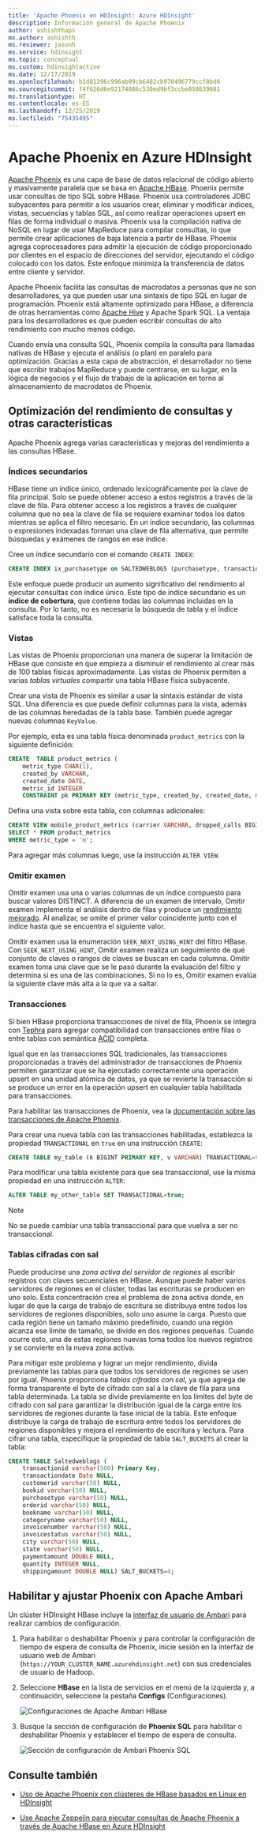```yaml
---
title: 'Apache Phoenix en HDInsight: Azure HDInsight'
description: Información general de Apache Phoenix
author: ashishthaps
ms.author: ashishth
ms.reviewer: jasonh
ms.service: hdinsight
ms.topic: conceptual
ms.custom: hdinsightactive
ms.date: 12/17/2019
ms.openlocfilehash: b1d81296c996ab09cb6482cb970496779ccf8bd6
ms.sourcegitcommit: f4f626d6e92174086c530ed9bf3ccbe058639081
ms.translationtype: HT
ms.contentlocale: es-ES
ms.lasthandoff: 12/25/2019
ms.locfileid: "75435495"
---
```

# <a name="apache-phoenix-in-azure-hdinsight"></a>Apache Phoenix en Azure HDInsight

[Apache Phoenix](https://phoenix.apache.org/) es una capa de base de datos relacional de código abierto y masivamente paralela que se basa en [Apache HBase](hbase/apache-hbase-overview.md). Phoenix permite usar consultas de tipo SQL sobre HBase. Phoenix usa controladores JDBC subyacentes para permitir a los usuarios crear, eliminar y modificar índices, vistas, secuencias y tablas SQL, así como realizar operaciones upsert en filas de forma individual o masiva. Phoenix usa la compilación nativa de NoSQL en lugar de usar MapReduce para compilar consultas, lo que permite crear aplicaciones de baja latencia a partir de HBase. Phoenix agrega coprocesadores para admitir la ejecución de código proporcionado por clientes en el espacio de direcciones del servidor, ejecutando el código colocado con los datos. Este enfoque minimiza la transferencia de datos entre cliente y servidor.

Apache Phoenix facilita las consultas de macrodatos a personas que no son desarrolladores, ya que pueden usar una sintaxis de tipo SQL en lugar de programación. Phoenix está altamente optimizado para HBase, a diferencia de otras herramientas como [Apache Hive](hadoop/hdinsight-use-hive.md) y Apache Spark SQL. La ventaja para los desarrolladores es que pueden escribir consultas de alto rendimiento con mucho menos código.

Cuando envía una consulta SQL, Phoenix compila la consulta para llamadas nativas de HBase y ejecuta el análisis (o plan) en paralelo para optimización. Gracias a esta capa de abstracción, el desarrollador no tiene que escribir trabajos MapReduce y puede centrarse, en su lugar, en la lógica de negocios y el flujo de trabajo de la aplicación en torno al almacenamiento de macrodatos de Phoenix.

## <a name="query-performance-optimization-and-other-features"></a>Optimización del rendimiento de consultas y otras características

Apache Phoenix agrega varias características y mejoras del rendimiento a las consultas HBase.

### <a name="secondary-indexes"></a>Índices secundarios

HBase tiene un índice único, ordenado lexicográficamente por la clave de fila principal. Solo se puede obtener acceso a estos registros a través de la clave de fila. Para obtener acceso a los registros a través de cualquier columna que no sea la clave de fila se requiere examinar todos los datos mientras se aplica el filtro necesario. En un índice secundario, las columnas o expresiones indexadas forman una clave de fila alternativa, que permite búsquedas y exámenes de rangos en ese índice.

Cree un índice secundario con el comando `CREATE INDEX`:

```sql
CREATE INDEX ix_purchasetype on SALTEDWEBLOGS (purchasetype, transactiondate) INCLUDE (bookname, quantity);
```

Este enfoque puede producir un aumento significativo del rendimiento al ejecutar consultas con índice único. Este tipo de índice secundario es un **índice de cobertura**, que contiene todas las columnas incluidas en la consulta. Por lo tanto, no es necesaria la búsqueda de tabla y el índice satisface toda la consulta.

### <a name="views"></a>Vistas

Las vistas de Phoenix proporcionan una manera de superar la limitación de HBase que consiste en que empieza a disminuir el rendimiento al crear más de 100 tablas físicas aproximadamente. Las vistas de Phoenix permiten a varias *tablas virtuales* compartir una tabla HBase física subyacente.

Crear una vista de Phoenix es similar a usar la sintaxis estándar de vista SQL. Una diferencia es que puede definir columnas para la vista, además de las columnas heredadas de la tabla base. También puede agregar nuevas columnas `KeyValue`.

Por ejemplo, esta es una tabla física denominada `product_metrics` con la siguiente definición:

```sql
CREATE  TABLE product_metrics (
    metric_type CHAR(1),
    created_by VARCHAR,
    created_date DATE,
    metric_id INTEGER
    CONSTRAINT pk PRIMARY KEY (metric_type, created_by, created_date, metric_id));
```

Defina una vista sobre esta tabla, con columnas adicionales:

```sql
CREATE VIEW mobile_product_metrics (carrier VARCHAR, dropped_calls BIGINT) AS
SELECT * FROM product_metrics
WHERE metric_type = 'm';
```

Para agregar más columnas luego, use la instrucción `ALTER VIEW`.

### <a name="skip-scan"></a>Omitir examen

Omitir examen usa una o varias columnas de un índice compuesto para buscar valores DISTINCT. A diferencia de un examen de intervalo, Omitir examen implementa el análisis dentro de filas y produce un [rendimiento mejorado](https://phoenix.apache.org/performance.html#Skip-Scan). Al analizar, se omite el primer valor coincidente junto con el índice hasta que se encuentra el siguiente valor.

Omitir examen usa la enumeración `SEEK_NEXT_USING_HINT` del filtro HBase. Con `SEEK_NEXT_USING_HINT`, Omitir examen realiza un seguimiento de qué conjunto de claves o rangos de claves se buscan en cada columna. Omitir examen toma una clave que se le pasó durante la evaluación del filtro y determina si es una de las combinaciones. Si no lo es, Omitir examen evalúa la siguiente clave más alta a la que va a saltar.

### <a name="transactions"></a>Transacciones

Si bien HBase proporciona transacciones de nivel de fila, Phoenix se integra con [Tephra](https://tephra.io/) para agregar compatibilidad con transacciones entre filas o entre tablas con semántica [ACID](https://en.wikipedia.org/wiki/ACID) completa.

Igual que en las transacciones SQL tradicionales, las transacciones proporcionadas a través del administrador de transacciones de Phoenix permiten garantizar que se ha ejecutado correctamente una operación upsert en una unidad atómica de datos, ya que se revierte la transacción si se produce un error en la operación upsert en cualquier tabla habilitada para transacciones.

Para habilitar las transacciones de Phoenix, vea la [documentación sobre las transacciones de Apache Phoenix](https://phoenix.apache.org/transactions.html).

Para crear una nueva tabla con las transacciones habilitadas, establezca la propiedad `TRANSACTIONAL` en `true` en una instrucción `CREATE`:

```sql
CREATE TABLE my_table (k BIGINT PRIMARY KEY, v VARCHAR) TRANSACTIONAL=true;
```

Para modificar una tabla existente para que sea transaccional, use la misma propiedad en una instrucción `ALTER`:

```sql
ALTER TABLE my_other_table SET TRANSACTIONAL=true;
```

> [!NOTE]  
> No se puede cambiar una tabla transaccional para que vuelva a ser no transaccional.

### <a name="salted-tables"></a>Tablas cifradas con sal

Puede producirse una *zona activa del servidor de regiones* al escribir registros con claves secuenciales en HBase. Aunque puede haber varios servidores de regiones en el clúster, todas las escrituras se producen en uno solo. Esta concentración crea el problema de zona activa donde, en lugar de que la carga de trabajo de escritura se distribuya entre todos los servidores de regiones disponibles, solo uno asume la carga. Puesto que cada región tiene un tamaño máximo predefinido, cuando una región alcanza ese límite de tamaño, se divide en dos regiones pequeñas. Cuando ocurre esto, una de estas regiones nuevas toma todos los nuevos registros y se convierte en la nueva zona activa.

Para mitigar este problema y lograr un mejor rendimiento, divida previamente las tablas para que todos los servidores de regiones se usen por igual. Phoenix proporciona *tablas cifradas con sal*, ya que agrega de forma transparente el byte de cifrado con sal a la clave de fila para una tabla determinada. La tabla se divide previamente en los límites del byte de cifrado con sal para garantizar la distribución igual de la carga entre los servidores de regiones durante la fase inicial de la tabla. Este enfoque distribuye la carga de trabajo de escritura entre todos los servidores de regiones disponibles y mejora el rendimiento de escritura y lectura. Para cifrar una tabla, especifique la propiedad de tabla `SALT_BUCKETS` al crear la tabla:

```sql
CREATE TABLE Saltedweblogs (
    transactionid varchar(500) Primary Key,
    transactiondate Date NULL,
    customerid varchar(50) NULL,
    bookid varchar(50) NULL,
    purchasetype varchar(50) NULL,
    orderid varchar(50) NULL,
    bookname varchar(50) NULL,
    categoryname varchar(50) NULL,
    invoicenumber varchar(50) NULL,
    invoicestatus varchar(50) NULL,
    city varchar(50) NULL,
    state varchar(50) NULL,
    paymentamount DOUBLE NULL,
    quantity INTEGER NULL,
    shippingamount DOUBLE NULL) SALT_BUCKETS=4;
```

## <a name="enable-and-tune-phoenix-with-apache-ambari"></a>Habilitar y ajustar Phoenix con Apache Ambari

Un clúster HDInsight HBase incluye la [interfaz de usuario de Ambari](hdinsight-hadoop-manage-ambari.md) para realizar cambios de configuración.

1. Para habilitar o deshabilitar Phoenix y para controlar la configuración de tiempo de espera de consulta de Phoenix, inicie sesión en la interfaz de usuario web de Ambari (`https://YOUR_CLUSTER_NAME.azurehdinsight.net`) con sus credenciales de usuario de Hadoop.

2. Seleccione **HBase** en la lista de servicios en el menú de la izquierda y, a continuación, seleccione la pestaña **Configs** (Configuraciones).

    ![Configuraciones de Apache Ambari HBase](./media/hdinsight-phoenix-in-hdinsight/ambari-hbase-config1.png)

3. Busque la sección de configuración de **Phoenix SQL** para habilitar o deshabilitar Phoenix y establecer el tiempo de espera de consulta.

    ![Sección de configuración de Ambari Phoenix SQL](./media/hdinsight-phoenix-in-hdinsight/apache-ambari-phoenix.png)

## <a name="see-also"></a>Consulte también

* [Uso de Apache Phoenix con clústeres de HBase basados en Linux en HDInsight](hbase/apache-hbase-query-with-phoenix.md)

* [Use Apache Zeppelin para ejecutar consultas de Apache Phoenix a través de Apache HBase en Azure HDInsight](./hbase/apache-hbase-phoenix-zeppelin.md)
